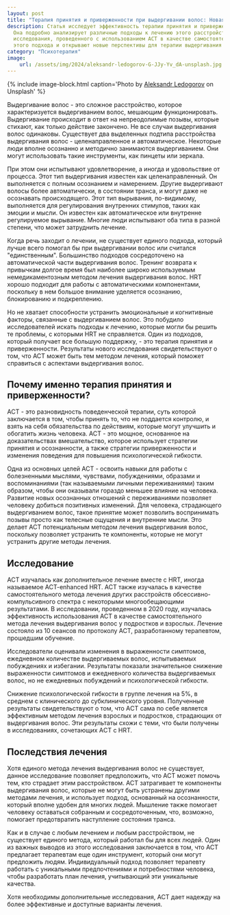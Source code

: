 ```yaml
---
layout: post
title: "Терапия принятия и приверженности при выдергивании волос: Новая надежда на лечение"
description: Статья исследует эффективность терапии принятия и приверженности (ACT) в контексте лечения трихотилломании. 
  Она подробно анализирует различные подходы к лечению этого расстройства и предлагает взгляд на преимущества ACT. Результаты 
  исследования, проведенного с использованием ACT в качестве самостоятельного метода лечения, подтверждают эффективность 
  этого подхода и открывают новые перспективы для терапии выдергивания волос.
category: "Психотерапия"
image:
    url: /assets/img/2024/aleksandr-ledogorov-G-JJy-Yv_dA-unsplash.jpg
---
```


{% include image-block.html
caption='Photo by <a href="https://unsplash.com/@breakfast_on_jupiter" rel="nofollow">Aleksandr Ledogorov</a> on Unsplash'
%}

Выдергивание волос - это сложное расстройство, которое характеризуется выдергиванием волос, мешающим функционировать. Выдергивание происходит в 
ответ на непреодолимые позывы, которые стихают, как только действие закончено. Не все случаи выдергивания волос одинаковы. Существует два выделенных 
подтипа расстройства выдергивания волос - целенаправленное и автоматическое. Некоторые люди вполне осознанно и методично занимаются выдергиванием. 
Они могут использовать такие инструменты, как пинцеты или зеркала.

При этом они испытывают удовлетворение, а иногда и удовольствие от процесса. Этот тип выдергивания известен как целенаправленный. 
Он выполняется с полным осознанием и намерением. Другие выдергивают волосы более автоматически, в состоянии транса, и могут даже 
не осознавать происходящего. Этот тип вырывания, по-видимому, выполняется для регулирования внутренних стимулов, таких как эмоции и 
мысли. Он известен как автоматическое или внутренне регулируемое вырывание. Многие люди испытывают оба типа  в разной степени, 
что может затруднить лечение.

Когда речь заходит о лечении, не существует единого подхода, который лучше всего помогал бы при выдергивании волос или считался "единственным". 
Большинство подходов сосредоточено на автоматической части выдергивания волос. Тренинг возврата к привычкам долгое время был наиболее 
широко используемым немедикаментозным методом лечения выдергивания волос. HRT хорошо подходит для работы с автоматическими компонентами, 
поскольку в нем большое внимание уделяется осознанию, блокированию и подкреплению.

Но не хватает способности устранить эмоциональные и когнитивные факторы, связанные с выдергиванием волос. Это побудило исследователей
искать подходы к лечению, которые могли бы решить те проблемы, с которыми HRT не справляется. Один из подходов, который получает все 
большую поддержку, - это терапия принятия и приверженности. Результаты нового исследования свидетельствуют о том, что ACT может быть 
тем методом лечения, который поможет справиться с аспектами выдергивания волос.

## Почему именно терапия принятия и приверженности?

ACT - это разновидность поведенческой терапии, суть которой заключается в том, чтобы принять то, что не поддается контролю, 
и взять на себя обязательства по действиям, которые могут улучшить и обогатить жизнь человека. ACT - это мощное, основанное 
на доказательствах вмешательство, которое использует стратегии принятия и осознанности, а также стратегии приверженности и 
изменения поведения для повышения психологической гибкости.

Одна из основных целей ACT - освоить навыки для работы с болезненными мыслями, чувствами, побуждениями, образами и воспоминаниями 
(так называемыми личными переживаниями) таким образом, чтобы они оказывали гораздо меньшее влияние на человека. Развитие новых 
осознанных отношений с переживаниями позволяет человеку добиться позитивных изменений. Для человека, страдающего выдергиванием 
волос, такое принятие может позволить воспринимать позывы просто как телесные ощущения и внутренние мысли. Это делает АСТ 
потенциальным методом лечения выдергивания волос, поскольку позволяет устранить те компоненты, которые не могут устранить 
другие методы лечения.

## Исследование

ACT изучалась как дополнительное лечение вместе с HRT, иногда называемое ACT-enhanced HRT. ACT также изучалась в качестве 
самостоятельного метода лечения других расстройств обсессивно-компульсивного спектра с некоторыми многообещающими результатами. 
В исследовании, проведенном в 2020 году, изучалась эффективность использования ACT в качестве самостоятельного метода лечения 
выдергивания волос у подростков и взрослых. Лечение состояло из 10 сеансов по протоколу ACT, разработанному терапевтом, прошедшим обучение.

Исследователи оценивали изменения в выраженности симптомов, ежедневном количестве выдергиваемых волос, испытываемых побуждениях
и избегании. Результаты показали значительное снижение выраженности симптомов и ежедневного количества выдергиваемых волос, 
но не ежедневных побуждений и психологической гибкости.

Снижение психологической гибкости в группе лечения на 5%, в среднем с клинического до субклинического уровня. Полученные 
результаты свидетельствуют о том, что АCТ сама по себе является эффективным методом лечения взрослых и подростков, страдающих 
от выдергивания волос. Эти результаты схожи с теми, что были получены в исследованиях, сочетающих АCТ с HRT.

## Последствия лечения

Хотя единого метода лечения выдергивания волос не существует, данное исследование позволяет предположить, что ACT может 
помочь тем, кто страдает этим расстройством. ACT затрагивает те компоненты выдергивания волос, которые не могут быть устранены 
другими методами лечения, и использует подход, основанный на осознанности, который вполне удобен для многих людей. Мышление 
также помогает человеку оставаться собранным и сосредоточенным, что, возможно, помогает предотвратить наступление состояния транса.

Как и в случае с любым лечением и любым расстройством, не существует единого метода, который работал бы для всех людей. Один из 
важных выводов из этого исследования заключается в том, что ACT предлагает терапевтам еще один инструмент, который они могут 
предложить людям. Индивидуальный подход позволяет терапевту работать с уникальными предпочтениями и потребностями человека, 
чтобы разработать план лечения, учитывающий эти уникальные качества.  

Хотя необходимы дополнительные исследования, ACT дает надежду на более эффективные и доступные варианты лечения.


